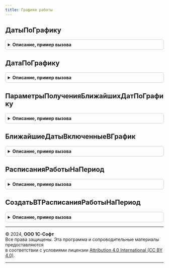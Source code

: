 ```yaml
---
title: Графики работы
---
```



## ДатыПоГрафику
<details style="margin: 1em 0; padding: 0.5em; border: 1px solid #ccc; border-radius: 6px;">

<summary style="font-weight: bold; cursor: pointer;">Описание, пример вызова</summary>

```bsl

// Возвращает даты, которые отличаются указанной даты ДатаОт на количество дней,
// входящих в указанный график ГрафикРаботы.
//
// Параметры:
//  ГрафикРаботы	- СправочникСсылка.Календари - график, который необходимо использовать.
//  ДатаОт			- Дата - дата, от которой нужно рассчитать количество дней.
//  МассивДней		- Массив - количество дней (Число), на которые нужно увеличить дату начала.
//  РассчитыватьСледующуюДатуОтПредыдущей	- Булево - нужно ли рассчитывать следующую дату от предыдущей,
//											           или все даты рассчитываются от переданной даты.
//  ВызыватьИсключение - Булево - если Истина, вызывается исключение в случае незаполненного графика.
//
// Возвращаемое значение:
//  Массив, Неопределено - даты, увеличенные на количество дней, входящих в график ГрафикРаботы.
//	                       Если график ГрафикРаботы не заполнен, и ВызыватьИсключение = Ложь, возвращается Неопределено.
//
Функция ДатыПоГрафику(Знач ГрафикРаботы, Знач ДатаОт, Знач МассивДней, Экспорт
```

Пример вызова
```bsl
Результат = ГрафикиРаботы.ДатыПоГрафику(ГрафикРаботы, ДатаОт, МассивДней, );
```
</details>

## ДатаПоГрафику
<details style="margin: 1em 0; padding: 0.5em; border: 1px solid #ccc; border-radius: 6px;">

<summary style="font-weight: bold; cursor: pointer;">Описание, пример вызова</summary>

```bsl

// Возвращает дату, которая отличается указанной даты ДатаОт на количество дней,
// входящих в указанный график ГрафикРаботы.
//
// Параметры:
//  ГрафикРаботы	- СправочникСсылка.Календари - график, который необходимо использовать.
//  ДатаОт			- Дата - дата, от которой нужно рассчитать количество дней.
//  КоличествоДней	- Число - количество дней, на которые нужно увеличить дату начала ДатаОт.
//  ВызыватьИсключение - Булево - если Истина, вызывается исключение в случае незаполненного графика.
//
// Возвращаемое значение:
//  Дата, Неопределено - дата, увеличенная на количество дней, входящих в график ГрафикРаботы.
//	                     Если график ГрафикРаботы не заполнен, и ВызыватьИсключение = Ложь, возвращается Неопределено.
//
Функция ДатаПоГрафику(Знач ГрафикРаботы, Знач ДатаОт, Знач КоличествоДней, ВызыватьИсключение = Истина) Экспорт
```

Пример вызова
```bsl
Результат = ГрафикиРаботы.ДатаПоГрафику(ГрафикРаботы, ДатаОт, КоличествоДней, ВызыватьИсключение);
```
</details>

## ПараметрыПолученияБлижайшихДатПоГрафику
<details style="margin: 1em 0; padding: 0.5em; border: 1px solid #ccc; border-radius: 6px;">

<summary style="font-weight: bold; cursor: pointer;">Описание, пример вызова</summary>

```bsl

// Конструктор параметров получения ближайших к заданным дат, включенных в график.
//  См. БлижайшиеРабочиеДаты.
//
// Возвращаемое значение:
//  Структура:
//   * ПолучатьПредшествующие - Булево - способ получения ближайшей даты:
//       если Истина - определяются рабочие даты, предшествующие переданным в параметре НачальныеДаты,
//       если Ложь - получаются ближайшие рабочие даты, следующие за начальными датами.
//       Значение по умолчанию - Ложь:
//   * ИгнорироватьНезаполненностьГрафика - Булево - если Истина, то в любом случае будет возвращено соответствие.
//       Начальные даты, для которых не будет значений из-за незаполненности графика, включены не будут.
//       Значение по умолчанию - Ложь:
//   * ВызыватьИсключение - Булево - вызов исключения в случае не заполненного графика
//       если Истина, вызвать исключение, если график не заполнен.
//       если Ложь - даты, по которым не удалось определить ближайшую дату, будут просто пропущены.
//       Значение по умолчанию - Истина.
//
Функция ПараметрыПолученияБлижайшихДатПоГрафику() Экспорт
```

Пример вызова
```bsl
Результат = ГрафикиРаботы.ПараметрыПолученияБлижайшихДатПоГрафику() 
```
</details>

## БлижайшиеДатыВключенныеВГрафик
<details style="margin: 1em 0; padding: 0.5em; border: 1px solid #ccc; border-radius: 6px;">

<summary style="font-weight: bold; cursor: pointer;">Описание, пример вызова</summary>

```bsl

// Определяет для каждой даты дату ближайшего к дня, включенного в график.
//
// Параметры:
//  ГрафикРаботы		 - СправочникСсылка.Календари
//  НачальныеДаты		 - Массив из Дата - даты, относительно которых нужно найти ближайшие.
//  ПараметрыПолучения	 - см. ПараметрыПолученияБлижайшихДатПоГрафику.
//
// Возвращаемое значение:
//  Соответствие из КлючИЗначение:
//   * Ключ - Дата - начальная дата.
//   * Значение - Дата - ближайшая к ней дата, включенная в график.
//
Функция БлижайшиеДатыВключенныеВГрафик(ГрафикРаботы, НачальныеДаты, ПараметрыПолучения = Неопределено) Экспорт
```

Пример вызова
```bsl
Результат = ГрафикиРаботы.БлижайшиеДатыВключенныеВГрафик(ГрафикРаботы, НачальныеДаты, ПараметрыПолучения);
```
</details>

## РасписанияРаботыНаПериод
<details style="margin: 1em 0; padding: 0.5em; border: 1px solid #ccc; border-radius: 6px;">

<summary style="font-weight: bold; cursor: pointer;">Описание, пример вызова</summary>

```bsl

// Составляет расписания работы для дат, включенных в указанные графики на указанный период.
// Если расписание на предпраздничный день не задано, то оно определяется так, как если бы этот день был бы рабочим.
//
// Параметры:
//  Графики       - Массив - массив элементов типа СправочникСсылка.Календари, для которых составляются расписания.
//  ДатаНачала    - Дата   - дата начала периода, за который нужно составить расписания.
//  ДатаОкончания - Дата   - дата окончания периода.
//
// Возвращаемое значение:
//   ТаблицаЗначений:
//    * ГрафикРаботы    - СправочникСсылка.Календари - график работы.
//    * ДатаГрафика     - Дата - дата в графике работы ГрафикРаботы.
//    * ВремяНачала     - Дата - время начала работы в день ДатаГрафика.
//    * ВремяОкончания  - Дата - время окончания работы в день ДатаГрафика.
//
Функция РасписанияРаботыНаПериод(Графики, ДатаНачала, ДатаОкончания) Экспорт
```

Пример вызова
```bsl
Результат = ГрафикиРаботы.РасписанияРаботыНаПериод(Графики, ДатаНачала, ДатаОкончания) 
```
</details>

## СоздатьВТРасписанияРаботыНаПериод
<details style="margin: 1em 0; padding: 0.5em; border: 1px solid #ccc; border-radius: 6px;">

<summary style="font-weight: bold; cursor: pointer;">Описание, пример вызова</summary>

```bsl

// Создает в менеджере временную таблицу ВТРасписанияРаботы с колонками, соответствующими возвращаемому значению
// функции РасписанияРаботыНаПериод.
//
// Параметры:
//  МенеджерВременныхТаблиц - МенеджерВременныхТаблиц - менеджер, в котором будет создана временная таблица.
//  Графики       - Массив - массив элементов типа СправочникСсылка.Календари, для которых составляются расписания.
//  ДатаНачала    - Дата   - дата начала периода, за который нужно составить расписания.
//  ДатаОкончания - Дата   - дата окончания периода.
//
Процедура СоздатьВТРасписанияРаботыНаПериод(МенеджерВременныхТаблиц, Графики, ДатаНачала, ДатаОкончания) Экспорт
```

Пример вызова
```bsl
ГрафикиРаботы.СоздатьВТРасписанияРаботыНаПериод(МенеджерВременныхТаблиц, Графики, ДатаНачала, ДатаОкончания) 
```
</details>

---

© 2024, **ООО 1С-Софт**  
Все права защищены. Эта программа и сопроводительные материалы предоставляются  
в соответствии с условиями лицензии [Attribution 4.0 International (CC BY 4.0)](https://creativecommons.org/licenses/by/4.0/legalcode).

---
